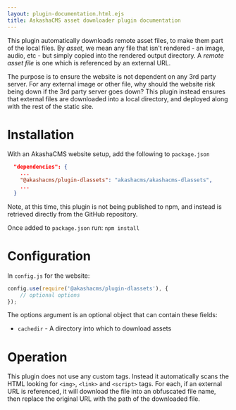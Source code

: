 ```yaml
---
layout: plugin-documentation.html.ejs
title: AskashaCMS asset downloader plugin documentation
---
```


This plugin automatically downloads remote asset files, to make them part of the local files.  By _asset_, we mean any file that isn't rendered - an image, audio, etc - but simply copied into the rendered output directory.  A _remote asset file_ is one which is referenced by an external URL.

The purpose is to ensure the website is not dependent on any 3rd party server.  For any external image or other file, why should the website risk being down if the 3rd party server goes down?  This plugin instead ensures that external files are downloaded into a local directory, and deployed along with the rest of the static site.

# Installation

With an AkashaCMS website setup, add the following to `package.json`

```json
  "dependencies": {
    ...
    "@akashacms/plugin-dlassets": "akashacms/akashacms-dlassets",
    ...
  }
```

Note, at this time, this plugin is not being published to npm, and instead is retrieved directly from the GitHub repository.

Once added to `package.json` run: `npm install`

# Configuration

In `config.js` for the website:

```js
config.use(require('@akashacms/plugin-dlassets'), {
    // optional options
});
```

The options argument is an optional object that can contain these fields:

* `cachedir` - A directory into which to download assets

# Operation

This plugin does not use any custom tags.  Instead it automatically scans the HTML looking for `<img>`, `<link>` and `<script>` tags.  For each, if an external URL is referenced, it will download the file into an obfuscated file name, then replace the original URL with the path of the downloaded file.


